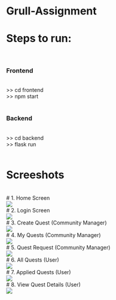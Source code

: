 ﻿# Grull-Assignment
<h1>Steps to run:</h1>
<br>
<h3>Frontend</h3><br>
>> cd frontend <br>
>> npm start <br>
<br>
<h3>Backend</h3><br>
>> cd backend <br>
>> flask run <br>
<br>

<h1>Screeshots</h1>
<br>
# 1. Home Screen
<br>
<img src="https://github.com/SauravMuke54/Grull-Assignment/assets/98262822/0644b62e-059d-477e-a40f-77f1356075de">
<br>
# 2. Login Screen
<br>
<img src="https://github.com/SauravMuke54/Grull-Assignment/assets/98262822/dce10783-dd54-40d8-87e2-8cab7bda6905">
<br>
# 3. Create Quest (Community Manager)
<br>
<img src="https://github.com/SauravMuke54/Grull-Assignment/assets/98262822/36f816cc-ba06-40e2-8ab1-2c3478554840">
<br>
# 4. My Quests (Community Manager)
<br>
<img src="https://github.com/SauravMuke54/Grull-Assignment/assets/98262822/142ab123-6157-498e-8c43-4ea31582f645">
<br>
# 5. Quest Request (Community Manager)
<br>
<img src="https://github.com/SauravMuke54/Grull-Assignment/assets/98262822/e8a1f92a-baca-4f98-a511-6e691794107b">
<br>
# 6. All Quests (User)
<br>
<img src="https://github.com/SauravMuke54/Grull-Assignment/assets/98262822/3a6752e4-335c-418f-9477-d69f09da4759">
<br>
# 7. Applied Quests (User)
<br>
<img src="https://github.com/SauravMuke54/Grull-Assignment/assets/98262822/d72c278d-99fd-4737-9979-e948c32f4bb4">
<br>
# 8. View Quest Details (User)
<br>
<img src="https://github.com/SauravMuke54/Grull-Assignment/assets/98262822/df6de133-512e-4f2b-831c-2b88920410c4">
<br>
